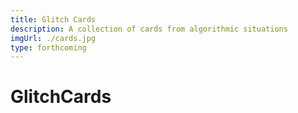 ```yaml
---
title: Glitch Cards
description: A collection of cards from algorithmic situations
imgUrl: ./cards.jpg
type: forthcoming
---
```


# GlitchCards
